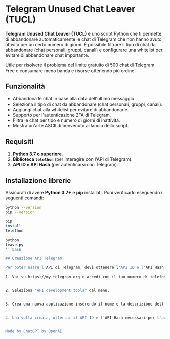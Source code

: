 # Telegram Unused Chat Leaver (TUCL)

**Telegram Unused Chat Leaver (TUCL)** è uno script Python che ti permette di abbandonare automaticamente le chat di Telegram che non hanno avuto attività per un certo numero di giorni. È possibile filtrare il tipo di chat da abbandonare (chat personali, gruppi, canali) e configurare una whitelist per evitare di abbandonare chat importante.

Utile per risolvere il problema del limite gratuito di 500 chat di Telegram Free e consumare meno banda e risorse ottenendo più ordine.

## Funzionalità
- Abbandona le chat in base alla data dell'ultimo messaggio.
- Seleziona il tipo di chat da abbandonare (chat personali, gruppi, canali).
- Aggiungi chat alla whitelist per evitare di abbandonarle.
- Supporto per l'autenticazione 2FA di Telegram.
- Filtra le chat per tipo e numero di giorni di inattività.
- Mostra un'arte ASCII di benvenuto al lancio dello script.

## Requisiti

1. **Python 3.7 o superiore**.
2. **Biblioteca `telethon`** (per interagire con l'API di Telegram).
3. **API ID e API Hash** (per autenticarsi con Telegram).

## Installazione librerie

Assicurati di avere **Python 3.7+** e **pip** installati. Puoi verificarlo eseguendo i seguenti comandi:

```bash
python --version
pip --version

pip 
install 
telethon

python
leave.py
'''bash

## Creazione API Telegram

Per poter usare l'API di Telegram, devi ottenere l'API ID e l'API Hash seguendo questi passaggi:

1. Vai su https://my.telegram.org e accedi con il tuo numero di telefono.


2. Seleziona "API development tools" dal menu.


3. Crea una nuova applicazione inserendo il nome e la descrizione dell'app.


4. Una volta creata, otterrai il API ID e l'API Hash necessari per l'autenticazione.


Made by ChatGPT by OpenAI
